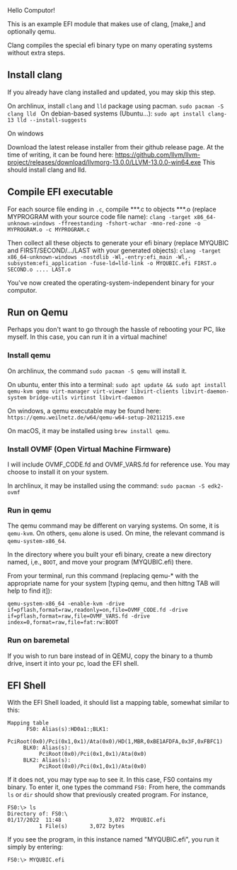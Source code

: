 Hello Computor!

This is an example EFI module that makes use of clang, [make,] and optionally qemu.

Clang compiles the special efi binary type on many operating systems without extra steps.

## Install clang

If you already have clang installed and updated, you may skip this step.

On archlinux, install `clang` and `lld` package using pacman.
`sudo pacman -S clang lld `
On debian-based systems (Ubuntu...):
`sudo apt install clang-13 lld --install-suggests`

On windows

Download the latest release installer from their github release page. At the time of writing, it can
be found here:
https://github.com/llvm/llvm-project/releases/download/llvmorg-13.0.0/LLVM-13.0.0-win64.exe
This should install clang and lld.

## Compile EFI executable

For each source file ending in `.c`, compile ***.c to objects ***.o (replace MYPROGRAM with your source code file name):
`clang -target x86_64-unknown-windows -ffreestanding -fshort-wchar -mno-red-zone -o MYPROGRAM.o -c MYPROGRAM.c`

Then collect all these objects to generate your efi binary (replace MYQUBIC and FIRST/SECOND/.../LAST with your generated objects):
`clang -target x86_64-unknown-windows -nostdlib -Wl,-entry:efi_main -Wl,-subsystem:efi_application -fuse-ld=lld-link -o MYQUBIC.efi FIRST.o SECOND.o .... LAST.o`

You've now created the operating-system-independent binary for your computor.

## Run on Qemu

Perhaps you don't want to go through the hassle of rebooting your PC, like myself. In this case, you
can run it in a virtual machine!

### Install qemu

On archlinux, the command `sudo pacman -S qemu` will install it.

On ubuntu, enter this into a terminal:
`sudo apt update && sudo apt install qemu-kvm qemu virt-manager virt-viewer libvirt-clients libvirt-daemon-system bridge-utils virtinst libvirt-daemon`

On windows, a qemu executable may be found here: `https://qemu.weilnetz.de/w64/qemu-w64-setup-20211215.exe`

On macOS, it may be installed using `brew install qemu`.


### Install OVMF (Open Virtual Machine Firmware)

I will include OVMF_CODE.fd and OVMF_VARS.fd for reference use. You may choose to install it on your system.

In archlinux, it may be installed using the command: `sudo pacman -S edk2-ovmf`

### Run in qemu

The qemu command may be different on varying systems. On some, it is `qemu-kvm`. On others, `qemu` alone is used.
On mine, the relevant command is `qemu-system-x86_64`.

In the directory where you built your efi binary, create a new directory named, i,e., `BOOT`, and move your program (MYQUBIC.efi) there.

From your terminal, run this command (replacing qemu-* with the appropriate name for your system [typing qemu, and then hittng TAB will help to find it]):
```
qemu-system-x86_64 -enable-kvm -drive if=pflash,format=raw,readonly=on,file=OVMF_CODE.fd -drive if=pflash,format=raw,file=OVMF_VARS.fd -drive index=0,format=raw,file=fat:rw:BOOT
```

### Run on baremetal
If you wish to run bare instead of in QEMU, copy the binary to a thumb drive, insert it into your pc, load the EFI shell.

## EFI Shell

With the EFI Shell loaded, it should list a mapping table, somewhat similar to this:
```
Mapping table
      FS0: Alias(s):HD0a1:;BLK1:
          PciRoot(0x0)/Pci(0x1,0x1)/Ata(0x0)/HD(1,MBR,0xBE1AFDFA,0x3F,0xFBFC1)
     BLK0: Alias(s):
          PciRoot(0x0)/Pci(0x1,0x1)/Ata(0x0)
     BLK2: Alias(s):
          PciRoot(0x0)/Pci(0x1,0x1)/Ata(0x0)
```
If it does not, you may type `map` to see it.
In this case, FS0 contains my binary. To enter it, one types the command
`FS0:`
From here, the commands `ls` or `dir` should show that previously created program. For instance,
```
FS0:\> ls
Directory of: FS0:\
01/17/2022  11:48               3,072  MYQUBIC.efi
          1 File(s)       3,072 bytes
```
If you see the program, in this instance named "MYQUBIC.efi", you run it simply by entering:
```
FS0:\> MYQUBIC.efi

```


